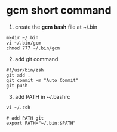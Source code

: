 # **gcm short command**
1. create the **gcm bash** file at ~/.bin
```
mkdir ~/.bin
vi ~/.bin/gcm
chmod 777 ~/.bin/gcm
```
2. add git command
```
#!/usr/bin/zsh
git add .
git commit -m "Auto Commit"
git push
```
3. add PATH in ~/.bashrc
```
vi ~/.zsh

# add PATH git
export PATH="~/.bin:$PATH"
```
